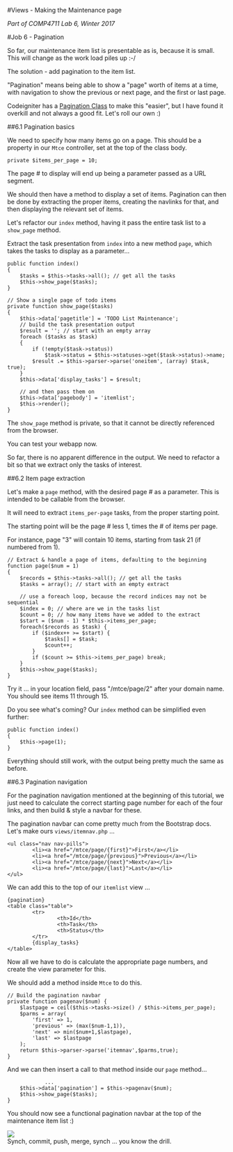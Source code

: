 #Views - Making the Maintenance page

_Part of COMP4711 Lab 6, Winter 2017_

#Job 6 - Pagination

So far, our maintenance item list is presentable as is, because it is small.
This will change as the work load piles up :-/

The solution - add pagination to the item list.

"Pagination" means being able to show a "page" worth of items at a time,
with navigation to show the previous or next page, and the first or
last page. 

Codeigniter has a 
[Pagination Class](https://www.codeigniter.com/user_guide/libraries/pagination.html) 
to make this "easier", but I have found it overkill and not always a good fit.
Let's roll our own :)

##6.1 Pagination basics

We need to specify how many items go on a page. This should be a property in our
`Mtce` controller, set at the top of the class body. 

	private $items_per_page = 10;

The page # to display will end up
being a parameter passed as a URL segment.

We should then have a method to display a set of items.
Pagination can then be done by extracting the proper items,
creating the navlinks for that, and then displaying
the relevant set of items.

Let's refactor our `index` method, having it pass the entire task list
to a `show_page` method.

Extract the task presentation from `index` into a new method `page`,
which takes the tasks to display as a parameter...

	public function index()
	{
		$tasks = $this->tasks->all(); // get all the tasks
		$this->show_page($tasks);
	}

	// Show a single page of todo items
	private function show_page($tasks)
	{
		$this->data['pagetitle'] = 'TODO List Maintenance';
		// build the task presentation output
		$result = ''; // start with an empty array		
		foreach ($tasks as $task)
		{
			if (!empty($task->status))
				$task->status = $this->statuses->get($task->status)->name;
			$result .= $this->parser->parse('oneitem', (array) $task, true);
		}
		$this->data['display_tasks'] = $result;

		// and then pass them on
		$this->data['pagebody'] = 'itemlist';
		$this->render();
	}

The `show_page` method is private, so that it cannot be directly referenced
from the browser.

You can test your webapp now.

So far, there is no apparent difference in the output. We need to refactor a bit
so that we extract only the tasks of interest.

##6.2 Item page extraction

Let's make a `page` method, with the desired page # as a parameter.
This is intended to be callable from the browser.

It will need to extract `items_per-page` tasks, from the proper starting point.

The starting point will be the page # less 1, times the # of items per page.

For instance, page "3" will contain 10 items, starting from task 21 (if numbered from 1).

	// Extract & handle a page of items, defaulting to the beginning
	function page($num = 1)
	{
		$records = $this->tasks->all(); // get all the tasks
		$tasks = array(); // start with an empty extract
		
		// use a foreach loop, because the record indices may not be sequential
		$index = 0; // where are we in the tasks list
		$count = 0; // how many items have we added to the extract
		$start = ($num - 1) * $this->items_per_page;
		foreach($records as $task) {
			if ($index++ >= $start) {
				$tasks[] = $task;
				$count++;
			}
			if ($count >= $this->items_per_page) break;
		}
		$this->show_page($tasks);
	}

Try it ... in your location field, pass "/mtce/page/2" after your domain name.
You should see items 11 through 15.

Do you see what's coming? Our `index` method can be simplified even further:

	public function index()
	{
		$this->page(1);
	}

Everything should still work, with the output being pretty much the same as before.

##6.3 Pagination navigation

For the pagination navigation mentioned at the beginning of this tutorial, we just need to 
calculate the correct starting page number for each of the four links,
and then build & style a navbar for these.

The pagination navbar can come pretty much from the Bootstrap docs.
Let's make ours `views/itemnav.php` ...

    <ul class="nav nav-pills">
            <li><a href="/mtce/page/{first}">First</a></li>
            <li><a href="/mtce/page/{previous}">Previous</a></li>
            <li><a href="/mtce/page/{next}">Next</a></li>
            <li><a href="/mtce/page/{last}">Last</a></li>
    </ul>

We can add this to the top of our `itemlist` view ...

    {pagination}
    <table class="table">
            <tr>
                    <th>Id</th>
                    <th>Task</th>
                    <th>Status</th>
            </tr>
            {display_tasks}
    </table>

Now all we have to do is calculate the appropriate page numbers, and
create the view parameter for this.

We should add a method inside `Mtce` to do this.

	// Build the pagination navbar
	private function pagenav($num) {
		$lastpage = ceil($this->tasks->size() / $this->items_per_page);
		$parms = array(
			'first' => 1,
			'previous' => (max($num-1,1)),
			'next' => min($num+1,$lastpage),
			'last' => $lastpage
		);
		return $this->parser->parse('itemnav',$parms,true);
	}


And we can then insert a call to that method inside our `page` method...

                ...
		$this->data['pagination'] = $this->pagenav($num);
		$this->show_page($tasks);
	}

You should now see a functional pagination navbar at the top of the maintenance
item list :)

<img class="scale" src="/pix/tutorials/todo/62.png"/>

<div class="alert alert-info">
Synch, commit, push, merge, synch ... you know the drill.
</div>
